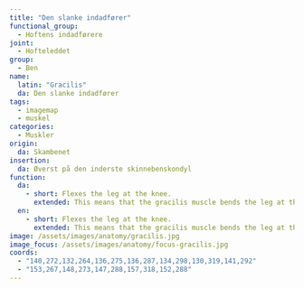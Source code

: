 ```yaml
---
title: "Den slanke indadfører"
functional_group:
  - Hoftens indadførere
joint:
  - Hofteleddet
group:
  - Ben
name:
  latin: "Gracilis"
  da: Den slanke indadfører
tags:
  - imagemap
  - muskel
categories:
  - Muskler
origin: 
  da: Skambenet
insertion: 
  da: Øverst på den inderste skinnebenskondyl
function:
  da:
    - short: Flexes the leg at the knee.
      extended: This means that the gracilis muscle bends the leg at the knee joint such that there is a decrease in the angle between the lower leg and the upper leg.
  en:
    - short: Flexes the leg at the knee.
      extended: This means that the gracilis muscle bends the leg at the knee joint such that there is a decrease in the angle between the lower leg and the upper leg.
image: /assets/images/anatomy/gracilis.jpg
image_focus: /assets/images/anatomy/focus-gracilis.jpg
coords:
  - "140,272,132,264,136,275,136,287,134,298,130,319,141,292"
  - "153,267,148,273,147,288,157,318,152,288"
---
```

